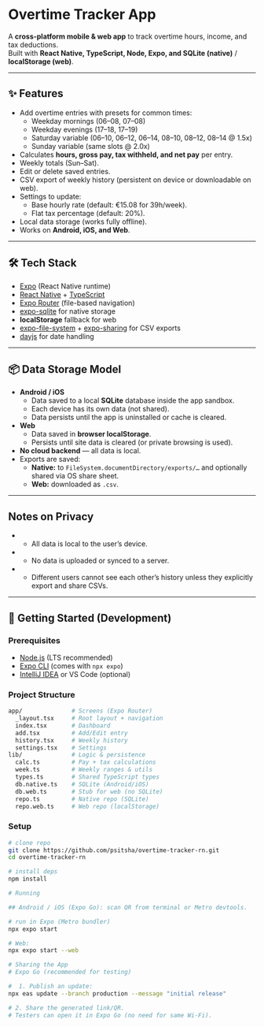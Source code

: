 # Overtime Tracker App

A **cross-platform mobile & web app** to track overtime hours, income, and tax deductions.  
Built with **React Native, TypeScript, Node, Expo, and SQLite (native)** / **localStorage (web)**.  

---

## ✨ Features
- Add overtime entries with presets for common times:
  - Weekday mornings (06–08, 07–08)
  - Weekday evenings (17–18, 17–19)
  - Saturday variable (06–10, 06–12, 06–14, 08–10, 08–12, 08–14 @ 1.5x)
  - Sunday variable (same slots @ 2.0x)
- Calculates **hours, gross pay, tax withheld, and net pay** per entry.
- Weekly totals (Sun–Sat).
- Edit or delete saved entries.
- CSV export of weekly history (persistent on device or downloadable on web).
- Settings to update:
  - Base hourly rate (default: €15.08 for 39h/week).
  - Flat tax percentage (default: 20%).
- Local data storage (works fully offline).
- Works on **Android, iOS, and Web**.

---

## 🛠 Tech Stack
- [Expo](https://expo.dev) (React Native runtime)
- [React Native](https://reactnative.dev/) + [TypeScript](https://www.typescriptlang.org/)
- [Expo Router](https://expo.github.io/router) (file-based navigation)
- [expo-sqlite](https://docs.expo.dev/versions/latest/sdk/sqlite/) for native storage
- **localStorage** fallback for web
- [expo-file-system](https://docs.expo.dev/versions/latest/sdk/filesystem/) + [expo-sharing](https://docs.expo.dev/versions/latest/sdk/sharing/) for CSV exports
- [dayjs](https://day.js.org/) for date handling

---

## 📦 Data Storage Model

- **Android / iOS**
  - Data saved to a local **SQLite** database inside the app sandbox.
  - Each device has its own data (not shared).
  - Data persists until the app is uninstalled or cache is cleared.
- **Web**
  - Data saved in **browser localStorage**.
  - Persists until site data is cleared (or private browsing is used).
- **No cloud backend** — all data is local.
- Exports are saved:
  - **Native:** to `FileSystem.documentDirectory/exports/…` and optionally shared via OS share sheet.
  - **Web:** downloaded as `.csv`.

---
## Notes on Privacy

- - All data is local to the user’s device.

- - No data is uploaded or synced to a server.

- - Different users cannot see each other’s history unless they explicitly export and share CSVs.
---

## 🚀 Getting Started (Development)

### Prerequisites
- [Node.js](https://nodejs.org/) (LTS recommended)
- [Expo CLI](https://docs.expo.dev/more/expo-cli/) (comes with `npx expo`)
- [IntelliJ IDEA](https://www.jetbrains.com/idea/) or VS Code (optional)

### Project Structure
````bash
app/              # Screens (Expo Router)
  _layout.tsx     # Root layout + navigation
  index.tsx       # Dashboard
  add.tsx         # Add/Edit entry
  history.tsx     # Weekly history
  settings.tsx    # Settings
lib/              # Logic & persistence
  calc.ts         # Pay + tax calculations
  week.ts         # Weekly ranges & utils
  types.ts        # Shared TypeScript types
  db.native.ts    # SQLite (Android/iOS)
  db.web.ts       # Stub for web (no SQLite)
  repo.ts         # Native repo (SQLite)
  repo.web.ts     # Web repo (localStorage)

````
### Setup
```bash
# clone repo
git clone https://github.com/psitsha/overtime-tracker-rn.git
cd overtime-tracker-rn

# install deps
npm install

# Running

## Android / iOS (Expo Go): scan QR from terminal or Metro devtools.

# run in Expo (Metro bundler)
npx expo start

# Web:
npx expo start --web

# Sharing the App
# Expo Go (recommended for testing)

#  1. Publish an update:
npx eas update --branch production --message "initial release"

# 2. Share the generated link/QR.
# Testers can open it in Expo Go (no need for same Wi-Fi).


